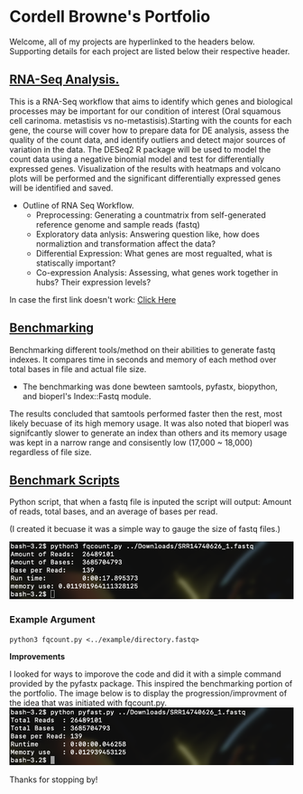 # Cordell Browne's Portfolio

Welcome, all of my projects are hyperlinked to the headers below. Supporting details for each project are listed below their respective header.

## [RNA-Seq Analysis.](https://c0rd3ll.github.io/RNAseq/)
This is a RNA-Seq workflow that aims to identify which genes and biological processes may be important for our condition of interest (Oral squamous cell carinoma. metastisis vs no-metastisis).Starting with the counts for each gene, the course will cover how to prepare data for DE analysis, assess the quality of the count data, and identify outliers and detect major sources of variation in the data. The DESeq2 R package will be used to model the count data using a negative binomial model and test for differentially expressed genes. Visualization of the results with heatmaps and volcano plots will be performed and the significant differentially expressed genes will be identified and saved.

* Outline of RNA Seq Workflow.
  * Preprocessing: Generating a countmatrix from self-generated reference genome and sample reads (fastq)
  * Exploratory data anlysis: Answering question like, how does normaliztion and transformation affect the data? 
  * Differential Expression: What genes are most regualted, what is statiscally important? 
  * Co-expression Analysis: Assessing, what genes work together in hubs? Their expression levels? 

In case the first link doesn't work:  [Click Here](https://github.com/C0RD3LL/Portfolio/blob/main/RNA-seq.md)


## [Benchmarking](https://c0rd3ll.github.io/benchmark_page)
Benchmarking different tools/method on their abilities to generate fastq indexes. It compares time in seconds and memory of each method over total bases in file and actual file size.

* The benchmarking was done bewteen samtools, pyfastx, biopython, and bioperl's Index::Fastq module.

The results concluded that samtools performed faster then the rest, most likely becuase of its high memory usage. It was also noted that bioperl was signifcantly slower to generate an index than others and its memory usage was kept in a narrow range and consisently low (17,000 ~ 18,000) regardless of file size.

## [Benchmark Scripts](https://github.com/C0RD3LL/Portfolio/tree/main/Benchmark%20scripts)
Python script, that when a fastq file is inputed the script will output: Amount of reads, total bases, and an average of bases per read.

(I created it becuase it was a simple way to gauge the size of fastq files.)


![alt text](https://github.com/C0RD3LL/Portfolio/blob/main/extra/Screen%20Shot%202022-01-07%20at%205.19.41%20PM.png)
### Example Argument
```
python3 fqcount.py <../example/directory.fastq>
```
**Improvements**

I looked for ways to imporove the code and did it with a simple command provided by the pyfastx package. This inspired the benchmarking portion of the portfolio. The image below is to display the progression/improvment of the idea that was initiated with fqcount.py. 
![alt text](https://github.com/C0RD3LL/Portfolio/blob/main/extra/Screen%20Shot%202022-01-07%20at%205.19.54%20PM.png)


Thanks for stopping by!
